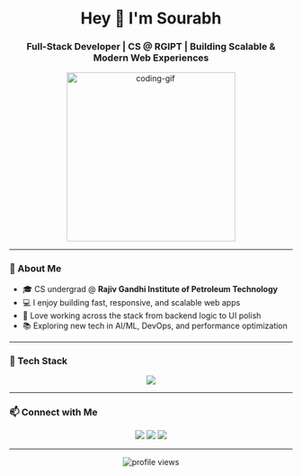 <h1 align="center">Hey 👋 I'm Sourabh</h1>
<h3 align="center">Full-Stack Developer | CS @ RGIPT | Building Scalable & Modern Web Experiences</h3>

<p align="center">
  <img src="https://media.giphy.com/media/qgQUggAC3Pfv687qPC/giphy.gif" width="300" alt="coding-gif" />
</p>

---

### 🚀 About Me

- 🎓 CS undergrad @ **Rajiv Gandhi Institute of Petroleum Technology**
- 💻 I enjoy building fast, responsive, and scalable web apps
- 🚀 Love working across the stack from backend logic to UI polish
- 📚 Exploring new tech in AI/ML, DevOps, and performance optimization

---

### 🧰 Tech Stack

<p align="center">
  <img src="https://skillicons.dev/icons?i=html,css,js,ts,react,next,nodejs,express,mongodb,mysql,tailwind,docker,git,github,aws" />
</p>

---

### 📫 Connect with Me

<p align="center">
  <a href="https://github.com/SOURABH-05"><img src="https://img.shields.io/badge/GitHub-181717?style=for-the-badge&logo=github&logoColor=white" /></a>
  <a href="https://www.linkedin.com/in/sourabh-dharra-707294288/"><img src="https://img.shields.io/badge/LinkedIn-0A66C2?style=for-the-badge&logo=linkedin&logoColor=white" /></a>
  <a href="mailto:s2447491@gmail.com"><img src="https://img.shields.io/badge/Gmail-EA4335?style=for-the-badge&logo=gmail&logoColor=white" /></a>
</p>

---

<p align="center">
  <img src="https://komarev.com/ghpvc/?username=SOURABH-05&label=Profile%20Views&color=0e75b6&style=flat-square" alt="profile views" />
</p>
